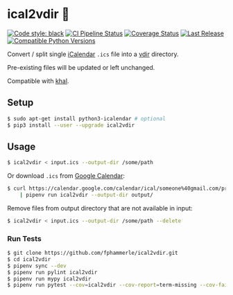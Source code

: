 # ical2vdir 📅

[![Code style: black](https://img.shields.io/badge/code%20style-black-000000.svg)](https://github.com/psf/black)
[![CI Pipeline Status](https://github.com/fphammerle/ical2vdir/workflows/tests/badge.svg)](https://github.com/fphammerle/ical2vdir/actions)
[![Coverage Status](https://coveralls.io/repos/github/fphammerle/ical2vdir/badge.svg?branch=master)](https://coveralls.io/github/fphammerle/ical2vdir?branch=master)
[![Last Release](https://img.shields.io/pypi/v/ical2vdir.svg)](https://pypi.org/project/ical2vdir/#history)
[![Compatible Python Versions](https://img.shields.io/pypi/pyversions/ical2vdir.svg)](https://pypi.org/project/ical2vdir/)

Convert / split single [iCalendar](https://en.wikipedia.org/wiki/ICalendar)
`.ics` file into a
[vdir](https://vdirsyncer.readthedocs.io/en/stable/vdir.html) directory.

Pre-existing files will be updated or left unchanged.

Compatible with [khal](https://github.com/pimutils/khal).

## Setup

```sh
$ sudo apt-get install python3-icalendar # optional
$ pip3 install --user --upgrade ical2vdir
```

## Usage

```sh
$ ical2vdir < input.ics --output-dir /some/path
```

Or download `.ics` from [Google Calendar](https://calendar.google.com/):
```sh
$ curl https://calendar.google.com/calendar/ical/someone%40gmail.com/private-1234/basic.ics \
    | pipenv run ical2vdir --output-dir output/
```

Remove files from output directory that are not available in input:
```sh
$ ical2vdir < input.ics --output-dir /some/path --delete
```

### Run Tests

```sh
$ git clone https://github.com/fphammerle/ical2vdir.git
$ cd ical2vdir
$ pipenv sync --dev
$ pipenv run pylint ical2vdir
$ pipenv run mypy ical2vdir
$ pipenv run pytest --cov=ical2vdir --cov-report=term-missing --cov-fail-under=100
```
